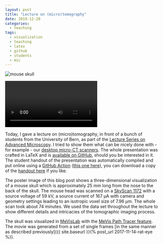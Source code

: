 ```yaml
---
layout: post
title: "Lecture on (micro)tomography"
date: 2019-12-20
categories:
  - teaching
tags:
  - visualization
  - teaching
  - latex
  - github
  - students
  - mic
---
```


![mouse skull](/assets/2019/12/20/lecture-on-microtomography/mouse_skull.gif)

![mouse skull](/assets/2019/12/20/lecture-on-microtomography/mouse_skull.mp4)

Today, I gave a lecture on (micro)tomography, in front of a bunch of students from the University of Bern, as part of the [Lecture Series on Advanced Microscopy](https://www.mic.unibe.ch/lecture.php).
I tried to show them what can be nicely done with - for example - our [desktop micro-CT scanners](bruker.com/skyscan1272).
The whole presentation was crafted in LaTeX and is [available on GitHub](https://github.com/habi/lecture.microtomography), should you be interested in it.
The student handout of the presentation was automatically compiled and put online using a [GitHub Action](https://github.com/features/actions) ([this one here](https://github.com/xu-cheng/latex-action)), you can download a copy of the [handout here](https://habi.github.io/Lecture.Microtomography/XRayMicroTomography.Handout.pdf) if you like.

The poster image of this blog post shows a three-dimensional visualization of a mouse skull which is approximately 25 mm long from the nose to the back of the skull.
The mouse head was scanned on a [SkyScan 1172](https://web.archive.org/web/20180816222756/http://bruker-microct.com/products/1172.htm) with a source voltage of 59 kV, a source current of 167 µA with camera and geometry settings leading to an isotropic voxel size of 7.96 µm.
The whole scan took about 74 minutes.
We used the data set throughout the lecture to show different details and intricacies of the tomographic imaging process.

The skull was visualized in [MeVisLab](http://www.sci.utah.edu/software/imagevis3d.html) with the [MeVis Path Tracer feature](https://mevislabdownloads.mevis.de/docs/3.1/MeVisLab/Standard/Documentation/Publish/Overviews/PathTracerOverview.html).
The movie was generated from a set of single frames [in the same manner as described previously]({{ site.baseurl }}{% post_url 2017-11-14-rat-eye %}).
